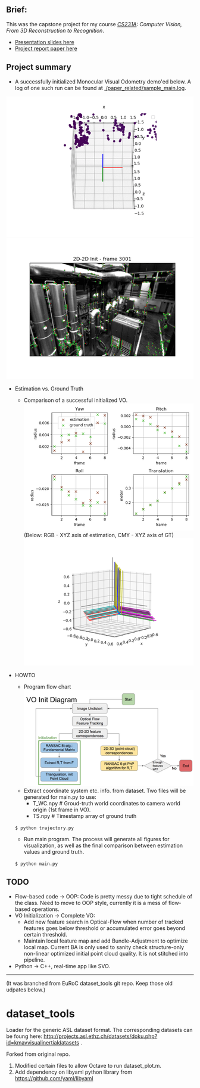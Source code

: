 ## Brief: 
This was the capstone project for my course
_[CS231A](http://web.stanford.edu/class/cs231a/): Computer Vision, From 3D Reconstruction to Recognition_. 

* [Presentation slides here](https://docs.google.com/presentation/d/1grKiimDXM6Rfszo6z3Zg5X653VU50nB1VyK5uZEYOJY/edit?usp=sharing)
* [Project report paper here](./cs231a_project_report_MonoVOInit.pdf)

## Project summary
* A successfully initialized Monocular Visual Odometry demo'ed below. A log of one such run can be found at [./paper_related/sample_main.log](./paper_related/sample_main.log). 

 
![Trajectory of camera](./sample_log/trajectory.gif) 
![KLT init MonoVO](./sample_log/trajectory_cam.gif)

* Estimation vs. Ground Truth 
	* Comparison of a successful initialized VO. 
![estimation vs. ground-truth](./sample_log/est_vs_gt_3000.png)
(Below: RGB - XYZ axis of estimation, CMY - XYZ axis of GT)
![estimation vs. ground-truth axis in 3D space](./paper_related/est_vs_gt_axis3.png)

* HOWTO
	* Program flow chart
![MonoVOInit_flow_chart](./paper_related/MonoVOInit_diagram.png)
	* Extract coordinate system etc. info. from dataset. Two files will be generated for main.py to use:
		* T_WC.npy # Groud-truth world coordinates to camera world origin (1st frame in VO).
		* TS.npy # Timestamp array of ground truth
		
	`$ python trajectory.py
	`

	* Run main program. The process will generate all figures for visualization, as well as the final comparison between estimation values and ground truth. 

	`$ python main.py
	`

## TODO
* Flow-based code -> OOP: Code is pretty messy due to tight schedule of the class. Need to move to OOP style, currently it is a mess of flow-based operations. 
* VO Initialization -> Complete VO: 
	* Add new feature search in Optical-Flow when number of tracked features goes below threshold or accumulated error goes beyond certain threshold. 
	* Maintain local feature map and add Bundle-Adjustment to optimize local map. Current BA is only used to sanity check structure-only non-linear optimized initial point cloud quality. It is not stitched into pipeline. 
* Python -> C++, real-time app like SVO. 

------------------------------
(It was branched from EuRoC dataset_tools git repo. Keep those old udpates below.)
# dataset_tools
Loader for the generic ASL dataset format. The corresponding datasets can be foung here: http://projects.asl.ethz.ch/datasets/doku.php?id=kmavvisualinertialdatasets .

Forked from original repo.
1. Modified certain files to allow Octave to run dataset_plot.m.
2. Add dependency on libyaml python library from https://github.com/yaml/libyaml
